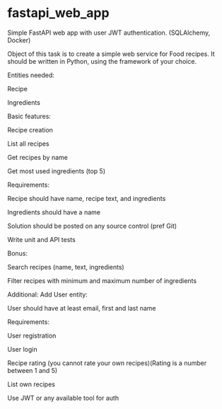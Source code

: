# fastapi_web_app
Simple FastAPI web app with user JWT authentication. (SQLAlchemy, Docker) 

Object of this task is to create a simple web service for Food recipes. It should be written in Python, using the framework of your choice.

 

Entities needed:

Recipe

Ingredients

Basic features:

Recipe creation

List all recipes

Get recipes by name

Get most used ingredients (top 5)

Requirements:

Recipe should have name, recipe text, and ingredients

Ingredients should have a name

Solution should be posted on any source control (pref Git)

Write unit and API tests

Bonus:

Search recipes (name, text, ingredients)

Filter recipes with minimum and maximum number of ingredients

 

Additional:
Add User entity:

User should have at least email, first and last name

Requirements:

User registration

User login

Recipe rating (you cannot rate your own recipes)(Rating is a number between 1 and 5)

List own recipes

Use JWT or any available tool for auth

